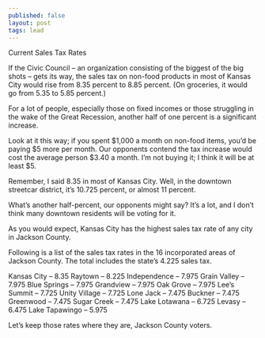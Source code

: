 ```yaml
---
published: false
layout: post
tags: lead
---
```



Current Sales Tax Rates 

If the Civic Council – an organization consisting of the biggest of the big shots – gets its way, the sales tax on non-food products in most of Kansas City would rise from 8.35 percent to 8.85 percent. (On groceries, it would go from 5.35 to 5.85 percent.)

For a lot of people, especially those on fixed incomes or those struggling in the wake of the Great Recession, another half of one percent is a significant increase. 

Look at it this way; if you spent $1,000 a month on non-food items, you’d be paying $5 more per month. Our opponents contend the tax increase would cost the average person $3.40 a month. I’m not buying it; I think it will be at least $5.       

Remember, I said 8.35 in most of Kansas City. Well, in the downtown streetcar district, it’s 10.725 percent, or almost 11 percent. 

What’s another half-percent, our opponents might say? It’s a lot, and I don’t think many downtown residents will be voting for it. 

As you would expect, Kansas City has the highest sales tax rate of any city in Jackson County. 

Following is a list of the sales tax rates in the 16 incorporated areas of Jackson County. The total includes the state’s 4.225 sales tax.

Kansas City – 8.35 
Raytown – 8.225
Independence – 7.975
Grain Valley – 7.975
Blue Springs – 7.975
Grandview – 7.975
Oak Grove – 7.975
Lee’s Summit – 7.725
Unity Village – 7.725
Lone Jack – 7.475
Buckner – 7.475
Greenwood – 7.475
Sugar Creek – 7.475
Lake Lotawana – 6.725
Levasy – 6.475
Lake Tapawingo – 5.975

Let’s keep those rates where they are, Jackson County voters.
